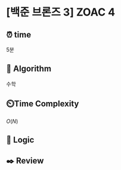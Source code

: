 # [백준 브론즈 3] ZOAC 4
 
## ⏰  **time**
5분

## :pushpin: **Algorithm**
수학

## ⏲️**Time Complexity**
$O(N)$

## :round_pushpin: **Logic**

## :black_nib: **Review**
